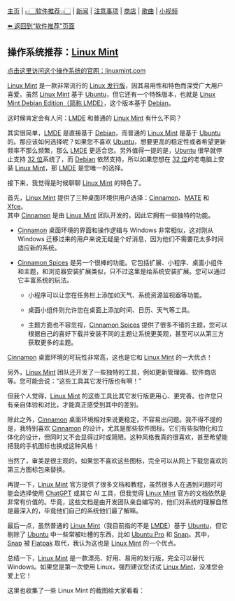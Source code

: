[主页](./) | [👉🏻软件推荐👈🏻](./software) | [新闻](./news) | [注意事项](./notes) | [商店](./shop) | [歌曲](./songs) | [小视频](./videos)

[⬅️ 返回到“软件推荐”页面](./software)

## 操作系统推荐：[Linux Mint](https://linuxmint.com/)

[点击这里访问这个操作系统的官网：linuxmint.com](https://linuxmint.com/)

[Linux Mint](https://linuxmint.com/) 是一款非常流行的 [Linux 发行版](https://zh.m.wikipedia.org/wiki/Linux%E5%8F%91%E8%A1%8C%E7%89%88)，因其易用性和特色而深受广大用户喜爱。虽然 [Linux Mint](https://linuxmint.com/) 基于 [Ubuntu](https://ubuntu.com/)，但它还有一个特殊版本，也就是 [Linux Mint Debian Edition（简称 LMDE）](https://www.linuxmint.com/download_lmde.php)，这个版本基于 [Debian](https://www.debian.org/)。

这时候肯定会有人问：[LMDE](https://www.linuxmint.com/download_lmde.php) 和普通的 [Linux Mint](https://linuxmint.com/) 有什么不同？

其实很简单，[LMDE](https://www.linuxmint.com/download_lmde.php) 是直接基于 [Debian](https://www.debian.org/)，而普通的 [Linux Mint](https://linuxmint.com/) 是基于 [Ubuntu](https://ubuntu.com/) 的。那应该如何选择呢？如果您不喜欢 [Ubuntu](https://ubuntu.com/)，想要更高的稳定性或者希望更新频率不那么频繁，那么 [LMDE](https://www.linuxmint.com/download_lmde.php) 更适合您。另外值得一提的是，[Ubuntu](https://ubuntu.com/) 很早就停止支持 [32 位](https://zh.m.wikipedia.org/wiki/32%E4%BD%8D%E5%85%83)系统了，而 [Debian](https://www.debian.org/) 依然支持，所以如果您想在 [32 位](https://zh.m.wikipedia.org/wiki/32%E4%BD%8D%E5%85%83)的老电脑上安装 [Linux Mint](https://linuxmint.com/)，那 [LMDE](https://www.linuxmint.com/download_lmde.php) 是您唯一的选择。

接下来，我觉得是时候聊聊 [Linux Mint](https://linuxmint.com/) 的特色了。

首先，[Linux Mint](https://linuxmint.com/) 提供了三种桌面环境供用户选择：[Cinnamon](https://projects.linuxmint.com/cinnamon/)、[MATE](https://mate-desktop.org/zh_cn/) 和 [Xfce](https://www.xfce.org/?lang=zh_CN)。  
其中 [Cinnamon](https://projects.linuxmint.com/cinnamon/) 是由 [Linux Mint](https://linuxmint.com/) 团队开发的，因此它拥有一些独特的功能。

- [Cinnamon](https://projects.linuxmint.com/cinnamon/) 桌面环境的界面和操作逻辑与 Windows 非常相似，这对刚从 Windows 迁移过来的用户来说无疑是个好消息，因为他们不需要花太多时间适应新的系统。
  
- [Cinnamon Spices](https://cinnamon-spices.linuxmint.com/) 是另一个很棒的功能。它包括扩展、小程序、桌面小组件和主题，和浏览器安装扩展类似，只不过这里是给系统安装扩展。您可以通过它丰富系统的玩法。

  - 小程序可以让您在任务栏上添加如天气、系统资源监视器等功能。
  
  - 桌面小组件则允许您在桌面上添加时间、日历、天气等工具。

  - 主题方面也不容忽视，[Cinnamon Spices](https://cinnamon-spices.linuxmint.com/) 提供了很多不错的主题，您可以根据自己的喜好下载并安装不同的主题让系统更美观，甚至可以从第三方获取更多的主题。

[Cinnamon](https://projects.linuxmint.com/cinnamon/) 桌面环境的可玩性非常高，这也是它和 [Linux Mint](https://linuxmint.com/) 的一大优点！

另外，[Linux Mint](https://linuxmint.com/) 团队还开发了一些独特的工具，例如更新管理器、软件商店等。您可能会说：“这些工具其它发行版也有啊！”

但我个人觉得，[Linux Mint](https://linuxmint.com/) 的这些工具比其它发行版更用心、更完善。也许您只有亲自体验和对比，才能真正感受到其中的差别。

除此之外，[Cinnamon](https://projects.linuxmint.com/cinnamon/) 桌面环境相对来说更稳定，不容易出问题。我不得不提的是，我特别喜欢 [Cinnamon](https://projects.linuxmint.com/cinnamon/) 的设计，尤其是那些软件图标。它们有些拟物化和立体化的设计，但同时又不会显得过时或简陋。这种风格我真的很喜欢，甚至希望能把我的手机图标也换成这种风格！

当然了，审美是很主观的。如果您不喜欢这些图标，完全可以从网上下载您喜欢的第三方图标包来替换。

再提一下，[Linux Mint](https://linuxmint.com/) 官方提供了很多文档和教程，虽然很多人在遇到问题时可能会选择使用 [ChatGPT](https://chatgpt.com/) 或其它 AI 工具，但我觉得 [Linux Mint](https://linuxmint.com/) 官方的文档依然是非常有价值的。毕竟，这些文档是由开发团队亲自编写的，他们对系统的理解自然是最深入的，毕竟他们自己的系统他们最了解嘛。

最后一点，虽然普通的 [Linux Mint](https://linuxmint.com/)（我目前指的不是 [LMDE](https://www.linuxmint.com/download_lmde.php)）基于 [Ubuntu](https://ubuntu.com/)，但它剔除了 [Ubuntu](https://ubuntu.com/) 中一些常被吐槽的东西，比如 [Ubuntu Pro](https://ubuntu.com/pro/) 和 [Snap](https://snapcraft.io/)。其中，[Snap](https://snapcraft.io/) 被 [Flatpak](https://flatpak.org/) 取代，我认为这也是 [Linux Mint](https://linuxmint.com/) 的一个优点。

总结一下，[Linux Mint](https://linuxmint.com/) 是一款漂亮、好用、易用的发行版，完全可以替代 Windows。如果您是第一次使用 Linux，强烈建议您试试 [Linux Mint](https://linuxmint.com/)，没准您会爱上它！

这里也收集了一些 Linux Mint 的截图给大家看看：
